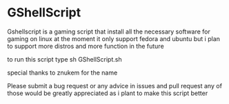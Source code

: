 # GShellScript
Gshellscript is a gaming script that install all the necessary software for gaming on linux at the moment it only support fedora and ubuntu but i plan to support more distros and more function in the future 

to run this script type sh GShellScript.sh

special thanks to znukem for the name 

Please submit a bug request or any advice in issues and pull request any of those would be greatly appreciated as i plant to make this script better 



